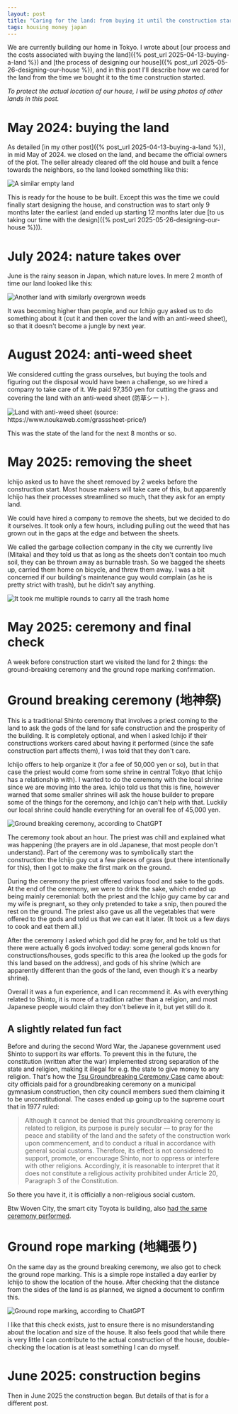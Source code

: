 ```yaml
---
layout: post
title: "Caring for the land: from buying it until the construction starts"
tags: housing money japan
---
```


We are currently building our home in Tokyo. I wrote about [our process and the costs associated with buying the land]({% post_url 2025-04-13-buying-a-land %}) and [the process of designing our house]({% post_url 2025-05-26-designing-our-house %}), and in this post I'll describe how we cared for the land from the time we bought it to the time construction started.

<!--break-->

*To protect the actual location of our house, I will be using photos of other lands in this post.*

# May 2024: buying the land

As detailed [in my other post]({% post_url 2025-04-13-buying-a-land %}), in mid May of 2024. we closed on the land, and became the official owners of the plot. The seller already cleared off the old house and built a fence towards the neighbors, so the land looked something like this:

![A similar empty land](/assets/2025-07-27-caring-for-the-land/empty_land.jpg#lb)

This is ready for the house to be built. Except this was the time we could finally start designing the house, and construction was to start only 9 months later the earliest (and ended up starting 12 months later due [to us taking our time with the design]({% post_url 2025-05-26-designing-our-house %})).

# July 2024: nature takes over

June is the rainy season in Japan, which nature loves. In mere 2 month of time our land looked like this:

![Another land with similarly overgrown weeds](/assets/2025-07-27-caring-for-the-land/overgrown.jpg#lb)

It was becoming higher than people, and our Ichijo guy asked us to do something about it (cut it and then cover the land with an anti-weed sheet), so that it doesn't become a jungle by next year.

# August 2024: anti-weed sheet

We considered cutting the grass ourselves, but buying the tools and figuring out the disposal would have been a challenge, so we hired a company to take care of it. We paid 97,350 yen for cutting the grass and covering the land with an anti-weed sheet (防草シート).

![Land with anti-weed sheet (source: https://www.noukaweb.com/grasssheet-price/)](/assets/2025-07-27-caring-for-the-land/anti-weed-sheet.webp#lb)

This was the state of the land for the next 8 months or so.

# May 2025: removing the sheet

Ichijo asked us to have the sheet removed by 2 weeks before the construction start. Most house makers will take care of this, but apparently Ichijo has their processes streamlined so much, that they ask for an empty land.

We could have hired a company to remove the sheets, but we decided to do it ourselves. It took only a few hours, including pulling out the weed that has grown out in the gaps at the edge and between the sheets.

We called the garbage collection company in the city we currently live (Mitaka) and they told us that as long as the sheets don't contain too much soil, they can be thrown away as burnable trash. So we bagged the sheets up, carried them home on bicycle, and threw them away. I was a bit concerned if our building's maintenance guy would complain (as he is pretty strict with trash), but he didn't say anything.

![It took me multiple rounds to carry all the trash home](/assets/2025-07-27-caring-for-the-land/bicycle.jpg#lb)

# May 2025: ceremony and final check

A week before construction start we visited the land for 2 things: the ground-breaking ceremony and the ground rope marking confirmation.

# Ground breaking ceremony (地神祭)

This is a traditional Shinto ceremony that involves a priest coming to the land to ask the gods of the land for safe construction and the prosperity of the building. It is completely optional, and when I asked Ichijo if their constructions workers cared about having it performed (since the safe construction part affects them), I was told that they don't care.

Ichijo offers to help organize it (for a fee of 50,000 yen or so), but in that case the priest would come from some shrine in central Tokyo (that Ichijo has a relationship with). I wanted to do the ceremony with the local shrine since we are moving into the area. Ichijo told us that this is fine, however warned that some smaller shrines will ask the house builder to prepare some of the things for the ceremony, and Ichijo can't help with that. Luckily our local shrine could handle everything for an overall fee of 45,000 yen.

![Ground breaking ceremony, according to ChatGPT](/assets/2025-07-27-caring-for-the-land/ground-breaking-ceremony.png#lb)

The ceremony took about an hour. The priest was chill and explained what was happening (the prayers are in old Japanese, that most people don't understand). Part of the ceremony was to symbolically start the construction: the Ichijo guy cut a few pieces of grass (put there intentionally for this), then I got to make the first mark on the ground.

During the ceremony the priest offered various food and sake to the gods. At the end of the ceremony, we were to drink the sake, which ended up being mainly ceremonial: both the priest and the Ichijo guy came by car and my wife is pregnant, so they only pretended to take a snip, then poured the rest on the ground. The priest also gave us all the vegetables that were offered to the gods and told us that we can eat it later. (It took us a few days to cook and eat them all.)

After the ceremony I asked which god did he pray for, and he told us that there were actually 6 gods involved today: some general gods known for constructions/houses, gods specific to this area (he looked up the gods for this land based on the address), and gods of his shrine (which are apparently different than the gods of the land, even though it's a nearby shrine).

Overall it was a fun experience, and I can recommend it. As with everything related to Shinto, it is more of a tradition rather than a religion, and most Japanese people would claim they don't believe in it, but yet still do it.

## A slightly related fun fact

Before and during the second Word War, the Japanese government used Shinto to support its war efforts. To prevent this in the future, the constitution (written after the war) implemented strong separation of the state and religion, making it illegal for e.g. the state to give money to any religion. That's how the [Tsu Groundbreaking Ceremony Case](https://ja.wikipedia.org/wiki/%E6%B4%A5%E5%9C%B0%E9%8E%AE%E7%A5%AD%E8%A8%B4%E8%A8%9F) came about: city officials paid for a groundbreaking ceremony on a municipal gymnasium construction, then city council members sued them claiming it to be unconstitutional. The cases ended up going up to the supreme court that in 1977 ruled:

> Although it cannot be denied that this groundbreaking ceremony is related to religion, its purpose is purely secular — to pray for the peace and stability of the land and the safety of the construction work upon commencement, and to conduct a ritual in accordance with general social customs. Therefore, its effect is not considered to support, promote, or encourage Shinto, nor to oppress or interfere with other religions. Accordingly, it is reasonable to interpret that it does not constitute a religious activity prohibited under Article 20, Paragraph 3 of the Constitution.

So there you have it, it is officially a non-religious social custom.

Btw Woven City, the smart city Toyota is building, also [had the same ceremony performed](https://woven.toyota/en/our-latest/20210223/).

# Ground rope marking (地縄張り)

On the same day as the ground breaking ceremony, we also got to check the ground rope marking. This is a simple rope installed a day earlier by Ichijo to show the location of the house. After checking that the distance from the sides of the land is as planned, we signed a document to confirm this.

![Ground rope marking, according to ChatGPT](/assets/2025-07-27-caring-for-the-land/ground-rope.png#lb)

I like that this check exists, just to ensure there is no misunderstanding about the location and size of the house. It also feels good that while there is very little I can contribute to the actual construction of the house, double-checking the location is at least something I can do myself.

# June 2025: construction begins

Then in June 2025 the construction began. But details of that is for a different post.
